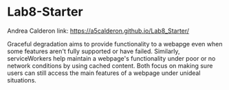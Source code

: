 # Lab8-Starter
Andrea Calderon 
link: https://a5calderon.github.io/Lab8_Starter/

Graceful degradation aims to provide functionality to a webapge even when some features aren't fully supported or have failed. Similarly, serviceWorkers help maintain a webpage's functionality under poor or no network conditions by using cached content. Both focus on making sure users can still access the main features of a webpage under unideal situations.
